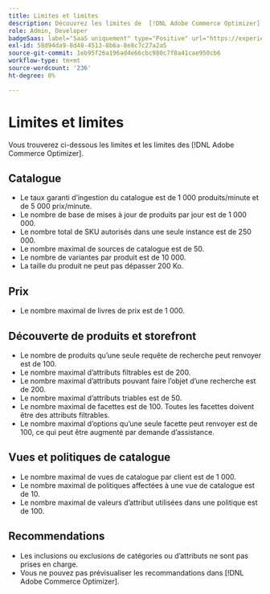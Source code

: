 ```yaml
---
title: Limites et limites
description: Découvrez les limites de  [!DNL Adobe Commerce Optimizer].
role: Admin, Developer
badgeSaas: label="SaaS uniquement" type="Positive" url="https://experienceleague.adobe.com/fr/docs/commerce/user-guides/product-solutions" tooltip="S’applique uniquement aux projets Adobe Commerce as a Cloud Service et Adobe Commerce Optimizer (infrastructure SaaS gérée par Adobe)."
exl-id: 58d94da9-8d48-4513-8b6a-8e8c7c27a2a5
source-git-commit: 1eb95f26a196ad4e66cbc980c7f8a41cae950cb6
workflow-type: tm+mt
source-wordcount: '236'
ht-degree: 0%

---
```


# Limites et limites

Vous trouverez ci-dessous les limites et les limites des [!DNL Adobe Commerce Optimizer].

## Catalogue

- Le taux garanti d’ingestion du catalogue est de 1 000 produits/minute et de 5 000 prix/minute.
- Le nombre de base de mises à jour de produits par jour est de 1 000 000.
- Le nombre total de SKU autorisés dans une seule instance est de 250 000. 
- Le nombre maximal de sources de catalogue est de 50.
- Le nombre de variantes par produit est de 10 000.
- La taille du produit ne peut pas dépasser 200 Ko.

## Prix

- Le nombre maximal de livres de prix est de 1 000.

## Découverte de produits et storefront

- Le nombre de produits qu’une seule requête de recherche peut renvoyer est de 100.
- Le nombre maximal d’attributs filtrables est de 200.
- Le nombre maximal d’attributs pouvant faire l’objet d’une recherche est de 200.
- Le nombre maximal d’attributs triables est de 50.
- Le nombre maximal de facettes est de 100. Toutes les facettes doivent être des attributs filtrables.
- Le nombre maximal d’options qu’une seule facette peut renvoyer est de 100, ce qui peut être augmenté par demande d’assistance.

## Vues et politiques de catalogue

- Le nombre maximal de vues de catalogue par client est de 1 000.
- Le nombre maximal de politiques affectées à une vue de catalogue est de 10.
- Le nombre maximal de valeurs d’attribut utilisées dans une politique est de 100. 

## Recommendations

- Les inclusions ou exclusions de catégories ou d’attributs ne sont pas prises en charge.
- Vous ne pouvez pas prévisualiser les recommandations dans [!DNL Adobe Commerce Optimizer].